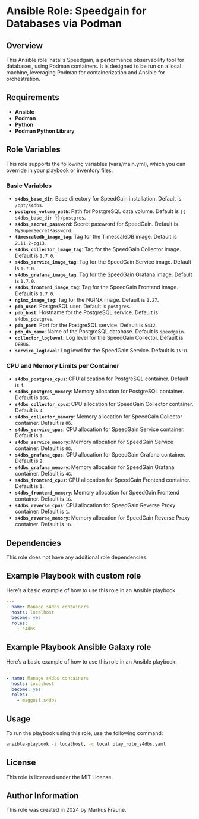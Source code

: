 # Ansible Role: Speedgain for Databases via Podman

## Overview

This Ansible role installs Speedgain, a performance observability tool for databases, using Podman containers. It is designed to be run on a local machine, leveraging Podman for containerization and Ansible for orchestration.

## Requirements

- **Ansible**
- **Podman**
- **Python**
- **Podman Python Library**

## Role Variables

This role supports the following variables (vars/main.yml), which you can override in your playbook or inventory files.

### Basic Variables

- **`s4dbs_base_dir`**: Base directory for SpeedGain installation. Default is `/opt/s4dbs`.
- **`postgres_volume_path`**: Path for PostgreSQL data volume. Default is `{{ s4dbs_base_dir }}/postgres`.
- **`s4dbs_secret_password`**: Secret password for SpeedGain. Default is `MySuperSecretPassword`.
- **`timescaledb_image_tag`**: Tag for the TimescaleDB image. Default is `2.11.2-pg13`.
- **`s4dbs_collector_image_tag`**: Tag for the SpeedGain Collector image. Default is `1.7.0`.
- **`s4dbs_service_image_tag`**: Tag for the SpeedGain Service image. Default is `1.7.0`.
- **`s4dbs_grafana_image_tag`**: Tag for the SpeedGain Grafana image. Default is `1.7.0`.
- **`s4dbs_frontend_image_tag`**: Tag for the SpeedGain Frontend image. Default is `1.7.0`.
- **`nginx_image_tag`**: Tag for the NGINX image. Default is `1.27`.
- **`pdb_user`**: PostgreSQL user. Default is `postgres`.
- **`pdb_host`**: Hostname for the PostgreSQL service. Default is `s4dbs_postgres`.
- **`pdb_port`**: Port for the PostgreSQL service. Default is `5432`.
- **`pdb_db_name`**: Name of the PostgreSQL database. Default is `speedgain`.
- **`collector_loglevel`**: Log level for the SpeedGain Collector. Default is `DEBUG`.
- **`service_loglevel`**: Log level for the SpeedGain Service. Default is `INFO`.

### CPU and Memory Limits per Container

- **`s4dbs_postgres_cpus`**: CPU allocation for PostgreSQL container. Default is `4`.
- **`s4dbs_postgres_memory`**: Memory allocation for PostgreSQL container. Default is `16G`.
- **`s4dbs_collector_cpus`**: CPU allocation for SpeedGain Collector container. Default is `4`.
- **`s4dbs_collector_memory`**: Memory allocation for SpeedGain Collector container. Default is `0G`.
- **`s4dbs_service_cpus`**: CPU allocation for SpeedGain Service container. Default is `1`.
- **`s4dbs_service_memory`**: Memory allocation for SpeedGain Service container. Default is `0G`.
- **`s4dbs_grafana_cpus`**: CPU allocation for SpeedGain Grafana container. Default is `2`.
- **`s4dbs_grafana_memory`**: Memory allocation for SpeedGain Grafana container. Default is `4G`.
- **`s4dbs_frontend_cpus`**: CPU allocation for SpeedGain Frontend container. Default is `1`.
- **`s4dbs_frontend_memory`**: Memory allocation for SpeedGain Frontend container. Default is `1G`.
- **`s4dbs_reverse_cpus`**: CPU allocation for SpeedGain Reverse Proxy container. Default is `1`.
- **`s4dbs_reverse_memory`**: Memory allocation for SpeedGain Reverse Proxy container. Default is `1G`.

## Dependencies

This role does not have any additional role dependencies.

## Example Playbook with custom role

Here’s a basic example of how to use this role in an Ansible playbook:

```yaml
---
- name: Manage s4dbs containers
  hosts: localhost
  become: yes
  roles:
    - s4dbs
```

## Example Playbook Ansible Galaxy role

Here’s a basic example of how to use this role in an Ansible playbook:

```yaml
---
- name: Manage s4dbs containers
  hosts: localhost
  become: yes
  roles:
    - maggusf.s4dbs
```

## Usage

To run the playbook using this role, use the following command:

```bash
ansible-playbook -i localhost, -c local play_role_s4dbs.yaml
```

## License

This role is licensed under the MIT License.

## Author Information

This role was created in 2024 by Markus Fraune. 
